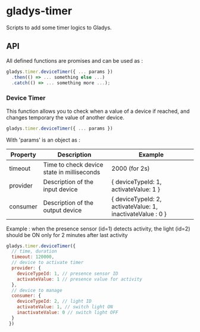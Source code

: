 # gladys-timer
Scripts to add some timer logics to Gladys.

## API
All defined functions are promises and can be used as :
```javascript
gladys.timer.deviceTimer({ ... params })
  .then(() => ... something else ...) 
  .catch(() => ... something more ...); 
```

### Device Timer
This function allows you to check when a value of a device if reached, and changes temporary the value of another device.

```javascript
gladys.timer.deviceTimer({ ... params })
```

With 'params' is an object as :

| Property        | Description           | Example  |
| --- | --- | --- |
| timeout         | Time to check device state in milliseconds | 2000 (for 2s) |
| provider        | Description of the input device            | { deviceTypeId: 1, activateValue: 1 } |
| consumer        | Description of the output device           | { deviceTypeId: 2, activateValue: 1, inactivateValue : 0 } |

Example : when the presence sensor (id=1) detects activity, the light (id=2) should be ON only for 2 minutes after last activity

```javascript
gladys.timer.deviceTimer({
  // time, duration 
  timeout: 120000,
  // device to activate timer
  provider: {
    deviceTypeId: 1, // presence sensor ID
    activateValue: 1 // presence value for activity
  },
  // device to manage
  consumer: {
    deviceTypeId: 2, // light ID
    activateValue: 1, // switch light ON
    inactivateValue: 0 // switch light OFF
  }
 }) 
```